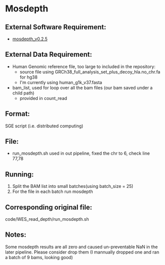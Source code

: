 # Mosdepth

## External Software Requirement:

 - [mosdepth_v0.2.5](https://github.com/brentp/mosdepth/releases?page=2)

## External Data Requirement:

 - Human Genomic reference file, too large to included in the repository:
    - source file using GRCh38_full_analysis_set_plus_decoy_hla.no_chr.fa for hg38
    - I'm currently using human_g1k_v37.fasta
 - bam_list, used for loop over all the bam files (our bam saved under a child path)
    - provided in count_read

## Format:

SGE script (i.e. distributed computing)

## File:

 - run_mosdepth.sh used in out pipeline, fixed the chr to 6, check line 77,78

## Running:

1.	Split the BAM list into small batches(using batch_size = 25)
2.  For the file in each batch run mosdepth

## Corresponding original file:

code/WES_read_depth/run_mosdepth.sh

## Notes:

Some mosdepth results are all zero and caused un-preventable NaN in the later pipeline. Please consider drop them
(I mannually dropped one and ran a batch of 9 bams, looking good)
